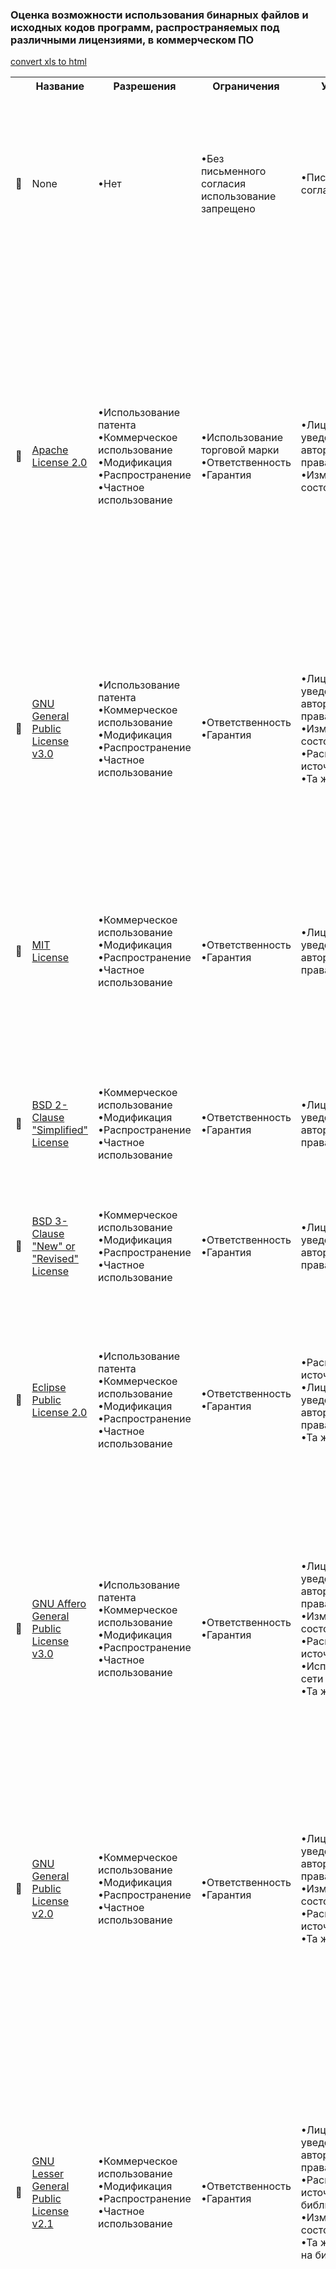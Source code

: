 ### Оценка возможности использования бинарных файлов и исходных кодов программ, распространяемых под различными лицензиями, в коммерческом ПО


[convert xls to html](https://document.online-convert.com/convert-to-html)

<table>
  <tr>
    <th></th>
    <th>Название</th>
    <th>Разрешения</th>
    <th>Ограничения</th>
    <th>Условия</th>
    <th>Описание</th>
  </tr>
  <tr>
    <td>🔴</td>
    <td>None</td>
    <td>•Нет</td>
    <td>•Без письменного согласия использование запрещено</td>
    <td>•Письменное согласие</td>
    <td>• Использовать код в проектах запрещено<br>• На код распространяется закон об авторском праве<br>• Исключением является случай, когда автор дал Вам письменное разрешение на использование кода.</td>
  </tr>
  <tr>
    <td>🔵</td>
    <td><a href="Licensies/Apache-License-2.0.txt">Apache License 2.0</a></td>
    <td>•Использование патента<br>•Коммерческое использование<br>•Модификация<br>•Распространение<br>•Частное использование</td>
    <td>•Использование торговой марки<br>•Ответственность<br>•Гарантия</td>
    <td>•Лицензия и уведомление об авторских правах<br>•Изменения состояния</td>
    <td>• Сохранение авторских прав и лицензионных соглашений.<br>• Авторы предоставляют явное предоставление патентных прав.<br>• Проекты и модификации могут распространяться на разных условиях и без исходного кода.<br>• После внесения изменений необходимо документировать.<br>• Запрет другим использовать название проекта или его участников для продвижения производных проектов без письменного согласия.<br></td>
  </tr>
  <tr>
    <td>🔴</td>
    <td><a href="Licensies/GNU-General-Public-License-v3.0.txt">GNU General Public License v3.0</a></td>
    <td>•Использование патента<br>•Коммерческое использование<br>•Модификация<br>•Распространение<br>•Частное использование</td>
    <td>•Ответственность<br>•Гарантия</td>
    <td>•Лицензия и уведомление об авторских правах<br>•Изменения состояния<br>•Раскрыть источник<br>•Та же лицензия</td>
    <td>• Сохранение той же лицензии.<br>• Предоставление полного исходного кода проектов и модификаций.<br>• Включить описание авторских прав и лицензиий. <br>• Сохранение авторских прав и лицензионных соглашений.</td>
  </tr>
  <tr>
    <td>🔵</td>
    <td><a href="Licensies/MIT-License.txt">MIT License</a></td>
    <td>•Коммерческое использование<br>•Модификация<br>•Распространение<br>•Частное использование</td>
    <td>•Ответственность<br>•Гарантия</td>
    <td>•Лицензия и уведомление об авторских правах<br></td>
    <td>• Сохранение авторских прав и лицензионных соглашений.<br>• Проекты и модификации могут распространяться на разных условиях и без<br>  исходного кода.<br>• Можно использовать в коммерческих и некоммерческих целях и продавать<br>  данный код.<br>• Авторы не дают никаких гарантий работоспособности продукта.</td>
  </tr>
  <tr>
    <td>🔵</td>
    <td><a href="Licensies/BSD-2-Clause-Simplified-License.txt">BSD 2-Clause "Simplified" License</a></td>
    <td>•Коммерческое использование<br>•Модификация<br>•Распространение<br>•Частное использование</td>
    <td>•Ответственность<br>•Гарантия</td>
    <td>•Лицензия и уведомление об авторских правах<br></td>
    <td>• Незначительные отличия от лицензии MIT.</td>
  </tr>
  <tr>
    <td>🔵</td>
    <td><a href="Licensies/BSD-3-Clause-New-or-Revised-License.txt">BSD 3-Clause "New" or "Revised" License</a></td>
    <td>•Коммерческое использование<br>•Модификация<br>•Распространение<br>•Частное использование</td>
    <td>•Ответственность<br>•Гарантия</td>
    <td>•Лицензия и уведомление об авторских правах</td>
    <td>•Лицензия, аналогичная BSD но с  пунктом, который запрещает другим использовать название проекта или его участников для продвижения производных проектов без письменного согласия.</td>
  </tr>
  <tr>
    <td>🔴</td>
    <td><a href="Licensies/Eclipse-Public-License-2.0.txt">Eclipse Public License 2.0</a></td>
    <td>•Использование патента<br>•Коммерческое использование<br>•Модификация<br>•Распространение<br>•Частное использование</td>
    <td>•Ответственность<br>•Гарантия</td>
    <td>•Раскрыть источник<br>•Лицензия и уведомление об авторских правах<br>•Та же лицензия</td>
    <td>• Позволяет коммерчески лицензировать бинарные файлы.<br>• Для связанных проектов есть возможность использовать другие лицензии, в том числе коммерческие.</td>
  </tr>
  <tr>
    <td>🔴</td>
    <td><a href="Licensies/GNU-Affero-General-Public-License-v3.0.txt">GNU Affero General Public License v3.0</a></td>
    <td>•Использование патента<br>•Коммерческое использование<br>•Модификация<br>•Распространение<br>•Частное использование</td>
    <td>•Ответственность<br>•Гарантия</td>
    <td>•Лицензия и уведомление об авторских правах<br>•Изменения состояния<br>•Раскрыть источник<br>•Использование сети<br>•Та же лицензия</td>
    <td>• Предоставление полного исходного кода проектов и модификаций.<br>• Сохранение той же лицензии.<br>• Включить описание авторских прав и лицензиий.<br>• Сохранение авторских прав и лицензионных соглашений.<br>• Когда модифицированная версия используется для предоставления услуги по сети, должен быть доступен полный исходный код модифицированной версии.</td>
  </tr>
  <tr>
    <td>🔴</td>
    <td><a href="Licensies/GNU-General-Public-License-v2.0.txt">GNU General Public License v2.0</a></td>
    <td>•Коммерческое использование<br>•Модификация<br>•Распространение<br>•Частное использование</td>
    <td>•Ответственность<br>•Гарантия</td>
    <td>•Лицензия и уведомление об авторских правах<br>•Изменения состояния<br>•Раскрыть источник<br>•Та же лицензия</td>
    <td>• Предоставление полного исходного кода проектов и модификаций.<br>• Сохранение той же лицензии.<br>• Включить описание авторских прав и лицензиий.<br>• Существует несколько вариантов GNU GPL, каждый с разными требованиями.<br></td>
  </tr>
  <tr>
    <td>🔵</td>
    <td><a href="Licensies/GNU%20Lesser%20General%20Public%20License%20v2.1.txt">GNU Lesser General Public License v2.1</a></td>
    <td>•Коммерческое использование<br>•Модификация<br>•Распространение<br>•Частное использование</td>
    <td>•Ответственность<br>•Гарантия</td>
    <td>•Лицензия и уведомление об авторских правах<br>•Раскрыть источник библиотеки<br>•Изменения состояния<br>•Та же лицензия на библиотеку</td>
    <td>• Сохранение той же лицензии.<br>• Включить описание авторских прав и лицензиий.<br>• Если проект ссылается на бинарник с данной лицензией - ограничение не действует.<br>• Авторы не дают никаких гарантий работоспособности продукта.<br>• Документирование изменений(если Вы изменили исходную библиотеку, то должны задокументировать эти изменения).<br>• Раскрытие источника(Вы должны вместе с библиотекой указать ссылку на исходные коды оригинала).</td>
  </tr>
  <tr>
    <td>🔵</td>
    <td><a href="Licensies/GNU%20Lesser%20General%20Public%20License%20v3.0.txt">GNU Lesser General Public License v3.0</a></td>
    <td>•Коммерческое использование<br>•Модификация<br>•Распространение<br>•Использование патента<br>•Частное использование</td>
    <td>•Ответственность<br>•Гарантия</td>
    <td>•Лицензия и уведомление об авторских правах<br>•Раскрыть источник<br>•Изменения состояния<br>•Та же лицензия на библиотеку</td>
    <td>• Предоставление полного исходного кода проектов и модификаций.<br>• Сохранение той же лицензии.<br>• Включить описание авторских прав и лицензиий.<br>• Проект, использующий бинарник с данной лицензией через интерфейсы, предоставляемые бинарником, может распространяться на других условиях и без исходного кода.</td>
  </tr>
  <tr>
    <td>🔴</td>
    <td><a href="Licensies/Mozilla%20Public%20License%202.0.txt">Mozilla Public License 2.0</a></td>
    <td>•Использование патента<br>•Коммерческое использование<br>•Модификация<br>•Распространение<br>•Частное использование</td>
    <td>•Ответственность<br>•Использование торговой марки<br>•Гарантия</td>
    <td>•Раскрыть источник<br>•Лицензия и уведомление об авторских правах<br>•Та же лицензия</td>
    <td>• Предоставление полного исходного кода проектов и модификаций.<br>• Сохранение той же лицензии.<br>• Включить описание авторских прав и лицензий.<br>• Проект, использующий бинарник с данной лицензией может распространяться на других условиях и без исходного кода если бинарник не включен в проект. а распространяется как файл.<br></td>
  </tr>
  <tr>
    <td>🔵</td>
    <td><a href="Licensies/Unlicense.txt">The Unlicense</a></td>
    <td>•Коммерческое использование<br>•Модификация<br>•Распространение<br>•Частное использование</td>
    <td>•Ответственность<br>•Гарантия<br>•Отказа от прав</td>
    <td> </td>
    <td>• Модификации и более крупные проекты могут распространяться на разных условиях и без исходного кода.<br>• Можно ничего не указывать.<br>• Ограничений нет.</td>
  </tr>
</table>
